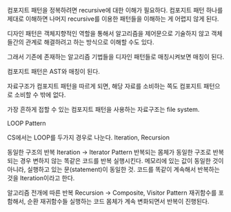 컴포지트 패턴을 정복하려면 recursive에 대한 이해가 필요하다.
컴포지트 패턴 하나를 제대로 이해하면 나머지 recursive를 이용한 패턴들을 이해하는 게 어렵지 않게 된다.

디자인 패턴은 객체지향적인 역할을 통해서 알고리즘을 제어문으로 기술하지 않고
객체들간의 관계로 해결하려고 하는 방식으로 이해할 수도 있다.

그래서 기존에 존재하는 알고리즘 기법들을 디자인 패턴들로 매칭시켜보면 매칭이 된다.

컴포지트 패턴은 AST와 매칭이 된다. 

자료구조가 컴포지트 패턴을 따르게 되면, 해당 자료를 소비하는 쪽도 컴포지트 패턴으로 소비할 수 밖에 없다.

가장 흔하게 접할 수 있는 컴포지트 패턴을 사용하는 자료구조는 file system.

LOOP Pattern

CS에서는 LOOP를 두가지 경우로 나눈다. Iteration, Recursion



동일한 구조의 반복 Iteration -> Iterator Pattern
반복되는 몸체가 동일한 구조로 반복되는 경우
변하지 않는 똑같은 코드를 반복 실행시킨다. 
메모리에 있는 값이 동일한 것이 아니라, 실행하고 있는 문(statement)이 동일한 것.
코드를 똑같이 계속해서 반복하는 것을 Iteration이라고 한다.


알고리즘 전개에 따른 반복 Recursion -> Composite, Visitor Pattern
재귀함수를 포함해서, 순환 재귀함수들
실행하는 코드 몸체가 계속 변화되면서 반복이 진행된다.
